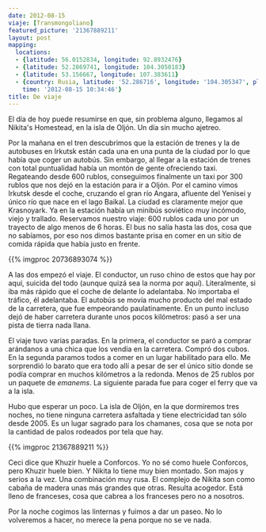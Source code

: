 ```yaml
---
date: 2012-08-15
viaje: [Transmongoliano]
featured_picture: '21367889211'
layout: post
mapping:
  locations:
  - {latitude: 56.0152834, longitude: 92.8932476}
  - {latitude: 52.2869741, longitude: 104.3050183}
  - {latitude: 53.156667, longitude: 107.383611}
  - {country: Rusia, latitude: '52.286716', longitude: '104.305347', place: Irkutsk,
    time: '2012-08-15 10:34:46'}
title: De viaje
---
```

El día de hoy puede resumirse en que, sin problema alguno, llegamos al Nikita's Homestead, en la isla de Oljón. Un día sin mucho ajetreo.

Por la mañana en el tren descubrimos que la estación de trenes y la de autobuses en Irkutsk están cada una en una punta de la ciudad por lo que había que coger un autobús. Sin embargo, al llegar a la estación de trenes con total puntualidad había un montón de gente ofreciendo taxi. Regateando desde 600 rublos, conseguimos finalmente un taxi por 300 rublos que nos dejó en la estación para ir a Oljón. Por el camino vimos Irkutsk desde el coche, cruzando el gran río Angara, afluente del Yenisei y único río que nace en el lago Baikal. La ciudad es claramente mejor que Krasnoyark. Ya en la estación había un minibús soviético muy incómodo, viejo y trallado. Reservamos nuestro viaje: 600 rublos cada uno por un trayecto de algo menos de 6 horas. El bus no salía hasta las dos, cosa que no sabíamos, por eso nos dimos bastante prisa en comer en un sitio de comida rápida que había justo en frente.

{{% imgproc 20736893074 %}}

A las dos empezó el viaje. El conductor, un ruso chino de estos que hay por aquí, suicida del todo (aunque quizá sea la norma por aquí). Literalmente, si iba más rápido que el coche de delante lo adelantaba. No importaba el tráfico, él adelantaba. El autobús se movía mucho producto del mal estado de la carretera, que fue empeorando paulatinamente. En un punto incluso dejó de haber carretera durante unos pocos kilómetros: pasó a ser una pista de tierra nada llana.

El viaje tuvo varias paradas. En la primera, el conductor se paró a comprar arándanos a una chica que los vendía en la carretera. Compró dos cubos. En la segunda paramos todos a comer en un lugar habilitado para ello. Me sorprendió lo barato que era todo allí a pesar de ser el único sitio donde se podía comprar en muchos kilómetros a la redonda. Menos de 25 rublos por un paquete de <em>emanems</em>. La siguiente parada fue para coger el ferry que va a la isla.

Hubo que esperar un poco. La isla de Oljón, en la que dormiremos tres noches, no tiene ninguna carretera asfaltada y tiene electricidad tan sólo desde 2005. Es un lugar sagrado para los chamanes, cosa que se nota por la cantidad de palos rodeados por tela que hay.

{{% imgproc 21367889211 %}}

Ceci dice que Khuzir huele a Conforcos. Yo no sé como huele Conforcos, pero Khuzir huele bien. Y Nikita lo tiene muy bien montado. Son majos y serios a la vez. Una combinación muy rusa. El complejo de Nikita son como cabaña de madera unas más grandes que otras. Resulta acogedor. Está lleno de franceses, cosa que cabrea a los franceses pero no a nosotros.

Por la noche cogimos las linternas y fuimos a dar un paseo. No lo volveremos a hacer, no merece la pena porque no se ve nada.
